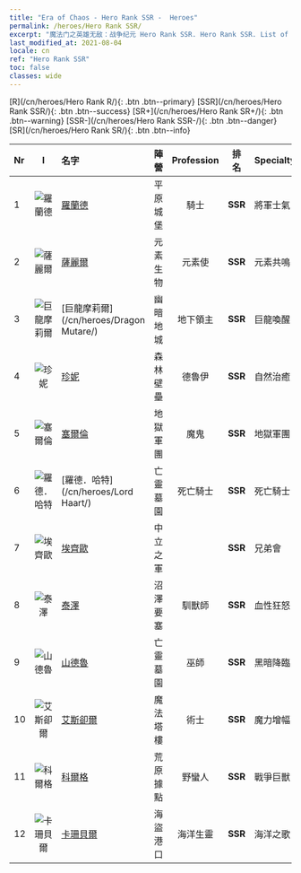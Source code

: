 ```yaml
---
title: "Era of Chaos - Hero Rank SSR -  Heroes"
permalink: /heroes/Hero Rank SSR/
excerpt: "魔法门之英雄无敌：战争纪元 Hero Rank SSR. Hero Rank SSR. List of Hero Rank  in Era of Chaos"
last_modified_at: 2021-08-04
locale: cn
ref: "Hero Rank SSR"
toc: false
classes: wide
---
```

 [R](/cn/heroes/Hero Rank R/){: .btn .btn--primary} [SSR](/cn/heroes/Hero Rank SSR/){: .btn .btn--success} [SR+](/cn/heroes/Hero Rank SR+/){: .btn .btn--warning} [SSR-](/cn/heroes/Hero Rank SSR-/){: .btn .btn--danger} [SR](/cn/heroes/Hero Rank SR/){: .btn .btn--info} 

  | Nr |  I |    名字    |  陣營  |  Profession   |  排名  |    Specialty     | User Rate  | 
  |:---|:--:|:-----------|:-------:|:-------------:|:------:|:-----------------|:----:|
  | 1 | ![羅蘭德](/images/h/h_Roland.jpg) | [羅蘭德](/cn/heroes/Roland/) | 平原城堡 | 騎士 | **SSR** |  將軍士氣 | SR+ |
  | 2 | ![薩麗爾](/images/h/h_Ciele.jpg) | [薩麗爾](/cn/heroes/Ciele/) | 元素生物 | 元素使 | **SSR** |  元素共鳴 | SSR |
  | 3 | ![巨龍摩莉爾](/images/h/h_MutareDrake.jpg) | [巨龍摩莉爾](/cn/heroes/Dragon Mutare/) | 幽暗地城 | 地下領主 | **SSR** |  巨龍喚醒 | SSR |
  | 4 | ![珍妮](/images/h/h_Gem.jpg) | [珍妮](/cn/heroes/Gem/) | 森林壁壘 | 德魯伊 | **SSR** |  自然治癒 | SSR |
  | 5 | ![塞爾倫](/images/h/h_Xeron.jpg) | [塞爾倫](/cn/heroes/Xeron/) | 地獄軍團 | 魔鬼 | **SSR** |  地獄軍團 | SSR |
  | 6 | ![羅德．哈特](/images/h/h_LordHaart.jpg) | [羅德．哈特](/cn/heroes/Lord Haart/) | 亡靈墓園 | 死亡騎士 | **SSR** |  死亡騎士 | SR- |
  | 7 | ![埃齊歐](/images/h/h_Ezio.jpg) | [埃齊歐](/cn/heroes/Ezio/) | 中立之軍 |  | **SSR** |  兄弟會 | R+ |
  | 8 | ![泰澤](/images/h/h_Tazar.jpg) | [泰澤](/cn/heroes/Tazar/) | 沼澤要塞 | 馴獸師 | **SSR** |  血性狂怒 | SSR |
  | 9 | ![山德魯](/images/h/h_Sandro.jpg) | [山德魯](/cn/heroes/Sandro/) | 亡靈墓園 | 巫師 | **SSR** |  黑暗降臨 | SSR |
  | 10 | ![艾斯卻爾](/images/h/h_Astral.jpg) | [艾斯卻爾](/cn/heroes/Astral/) | 魔法塔樓 | 術士 | **SSR** |  魔力增幅 | SSR |
  | 11 | ![科爾格](/images/h/h_Kilgor.jpg) | [科爾格](/cn/heroes/Kilgor/) | 荒原據點 | 野蠻人 | **SSR** |  戰爭巨獸 | SSR |
  | 12 | ![卡珊貝爾](/images/h/h_Cassanbel.jpg) | [卡珊貝爾](/cn/heroes/Cassanbel/) | 海盜港口 | 海洋生靈 | **SSR** |  海洋之歌 | SSR |
